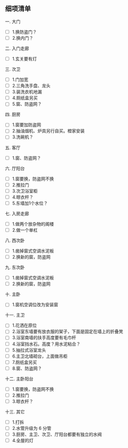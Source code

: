 ## 细项清单

一. 大门

- [ ] 1.换防盗门？
- [ ] 2.换内门？

二. 入门走廊

- [ ] 1.玄关要有灯

三. 次卫

- [ ] 1.门加宽
- [ ] 2.三角洗手盘、龙头
- [ ] 3.装洗衣机地漏
- [ ] 4.厕纸盒另买
- [ ] 5.窗、防盗网？

四. 厨房

- [ ] 1.窗要加防盗网
- [ ] 2.抽油烟机、炉具另行自买。橙家安装
- [ ] 3.洗碗机？

五. 客厅

- [ ] 1.窗、防盗网？

六. 厅阳台

- [ ] 1.窗要换，防盗网不换
- [ ] 2.推拉门
- [ ] 3.次卫浴室柜
- [ ] 4.晾衣杆？
- [ ] 5.东墙加1个水位？

七. 入房走廊

- [ ] 1.做两个放杂物的阁楼
- [ ] 2.做一个单杠

八. 西次卧

- [ ] 1.凿掉窗式空调水泥板
- [ ] 2.换新的窗，防盗网

九. 东次卧

- [ ] 1.凿掉窗式空调水泥板
- [ ] 2.换新的窗，防盗网

十. 主卧

- [ ] 1.窗机空调位改为安装窗

十一. 主卫

- [ ] 1.花洒在原位
- [ ] 2.浴室东墙要有放衣服的架子，下面是固定在墙上的折叠凳
- [ ] 3.浴室南墙的扶手高度要有毛巾杆
- [ ] 4.浴室挡水石。高度？用水泥粘合？
- [ ] 5.抽拉式浴室龙头
- [ ] 6.主卫北墙砌台，上面做吊柜
- [ ] 7.厕纸盒另买
- [ ] 8.窗、防盗网？

十二. 主卧阳台

- [ ] 1.窗要换，防盗网不换
- [ ] 2.推拉门
- [ ] 3.晾衣杆？

十三. 其它

- [ ] 1.打拆
- [ ] 2.水管升级为 6 分管
- [ ] 3.厨房、主卫、次卫、厅阳台都要有独立的水阀
- [ ] 4.全屋的灯
